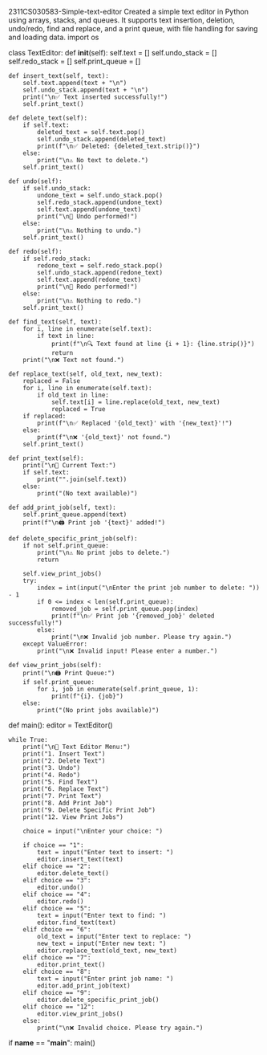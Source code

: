  2311CS030583-Simple-text-editor
Created a simple text editor in Python using arrays, stacks, and queues. It supports text insertion, deletion, undo/redo, find and replace, and a print queue, with file handling for saving and loading data.
import os

class TextEditor:
    def __init__(self):
        self.text = []
        self.undo_stack = []
        self.redo_stack = []
        self.print_queue = []

    def insert_text(self, text):
        self.text.append(text + "\n")
        self.undo_stack.append(text + "\n")
        print("\n✅ Text inserted successfully!")
        self.print_text()

    def delete_text(self):
        if self.text:
            deleted_text = self.text.pop()
            self.undo_stack.append(deleted_text)
            print(f"\n✅ Deleted: {deleted_text.strip()}")
        else:
            print("\n⚠️ No text to delete.")
        self.print_text()

    def undo(self):
        if self.undo_stack:
            undone_text = self.undo_stack.pop()
            self.redo_stack.append(undone_text)
            self.text.append(undone_text)
            print("\n🔄 Undo performed!")
        else:
            print("\n⚠️ Nothing to undo.")
        self.print_text()

    def redo(self):
        if self.redo_stack:
            redone_text = self.redo_stack.pop()
            self.undo_stack.append(redone_text)
            self.text.append(redone_text)
            print("\n🔄 Redo performed!")
        else:
            print("\n⚠️ Nothing to redo.")
        self.print_text()

    def find_text(self, text):
        for i, line in enumerate(self.text):
            if text in line:
                print(f"\n🔍 Text found at line {i + 1}: {line.strip()}")
                return
        print("\n❌ Text not found.")

    def replace_text(self, old_text, new_text):
        replaced = False
        for i, line in enumerate(self.text):
            if old_text in line:
                self.text[i] = line.replace(old_text, new_text)
                replaced = True
        if replaced:
            print(f"\n✅ Replaced '{old_text}' with '{new_text}'!")
        else:
            print(f"\n❌ '{old_text}' not found.")
        self.print_text()

    def print_text(self):
        print("\n📄 Current Text:")
        if self.text:
            print("".join(self.text))
        else:
            print("(No text available)")

    def add_print_job(self, text):
        self.print_queue.append(text)
        print(f"\n🖨 Print job '{text}' added!")

    def delete_specific_print_job(self):
        if not self.print_queue:
            print("\n⚠️ No print jobs to delete.")
            return
        
        self.view_print_jobs()
        try:
            index = int(input("\nEnter the print job number to delete: ")) - 1
            if 0 <= index < len(self.print_queue):
                removed_job = self.print_queue.pop(index)
                print(f"\n✅ Print job '{removed_job}' deleted successfully!")
            else:
                print("\n❌ Invalid job number. Please try again.")
        except ValueError:
            print("\n❌ Invalid input! Please enter a number.")

    def view_print_jobs(self):
        print("\n🖨 Print Queue:")
        if self.print_queue:
            for i, job in enumerate(self.print_queue, 1):
                print(f"{i}. {job}")
        else:
            print("(No print jobs available)")

def main():
    editor = TextEditor()

    while True:
        print("\n📌 Text Editor Menu:")
        print("1. Insert Text")
        print("2. Delete Text")
        print("3. Undo")
        print("4. Redo")
        print("5. Find Text")
        print("6. Replace Text")
        print("7. Print Text")
        print("8. Add Print Job")
        print("9. Delete Specific Print Job")
        print("12. View Print Jobs")

        choice = input("\nEnter your choice: ")

        if choice == "1":
            text = input("Enter text to insert: ")
            editor.insert_text(text)
        elif choice == "2":
            editor.delete_text()
        elif choice == "3":
            editor.undo()
        elif choice == "4":
            editor.redo()
        elif choice == "5":
            text = input("Enter text to find: ")
            editor.find_text(text)
        elif choice == "6":
            old_text = input("Enter text to replace: ")
            new_text = input("Enter new text: ")
            editor.replace_text(old_text, new_text)
        elif choice == "7":
            editor.print_text()
        elif choice == "8":
            text = input("Enter print job name: ")
            editor.add_print_job(text)
        elif choice == "9":
            editor.delete_specific_print_job()
        elif choice == "12":
            editor.view_print_jobs()
        else:
            print("\n❌ Invalid choice. Please try again.")

if __name__ == "__main__":
    main()
